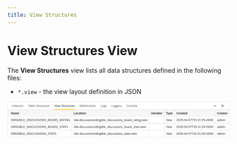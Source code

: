 ```yaml
---
title: View Structures
---
```


View Structures View
===

The **View Structures** view lists all data structures defined in the following files:

* `*.view` - the view layout definition in JSON

![View Structures view](../../../images/ide_view_viewstructures.png)